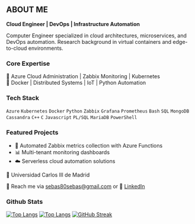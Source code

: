 ## ABOUT ME

**Cloud Engineer | DevOps | Infrastructure Automation**

Computer Engineer specialized in cloud architectures, microservices, and DevOps automation. 
Research background in virtual containers and edge-to-cloud environments.

### Core Expertise
🔹 Azure Cloud Administration | Zabbix Monitoring | Kubernetes  
🔹 Docker | Distributed Systems | IoT | Python Automation

### Tech Stack
`Azure` `Kubernetes` `Docker` `Python` `Zabbix` `Grafana` `Prometheus` `Bash` 
`SQL` `MongoDB` `Cassandra` `C++` `C` `Javascript` `PL/SQL` `MariaDB` `PowerShell`

### Featured Projects
- 🔄 Automated Zabbix metrics collection with Azure Functions
- 📊 Multi-tenant monitoring dashboards
- ☁️ Serverless cloud automation solutions
  
📍 Universidad Carlos III de Madrid 

📧 Reach me via sebas80sebas@gmail.com or 🔗 [LinkedIn](https://www.linkedin.com/in/iván-sebastián-loor-weir-386305271)

### Github Stats

[![Top Langs](https://github-readme-stats.vercel.app/api/top-langs/?username=sebas80sebas&layout=donut-vertical&theme=transparent)](https://github.com/sebas80sebas/github-readme-stats)
[![Top Langs](https://github-readme-stats.vercel.app/api/top-langs/?username=sebas80sebas)](https://github.com/sebas80sebas/github-readme-stats)
[![GitHub Streak](https://streak-stats.demolab.com?user=sebas80sebas&theme=transparent)](https://git.io/streak-stats)

